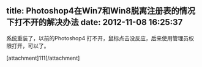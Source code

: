 title: Photoshop4在Win7和Win8脱离注册表的情况下打不开的解决办法
date: 2012-11-08 16:25:37
---

<p>
	系统重装了，以前的Photoshop4 打不开，鼠标点击没反应，后来使用管理员权限打开，可以了。
</p>
<p>
	[attachment]111[/attachment]
</p>